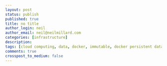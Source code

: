 ```yaml
---
layout: post
status: publish
published: true
title: no title
author_login: neil
author_email: neil@neilmillard.com
categories: [infrastructure]
description: 
tags: [cloud computing, data, docker, immutable, docker persistent data]
comments: true
crosspost_to_medium: false
---
```

